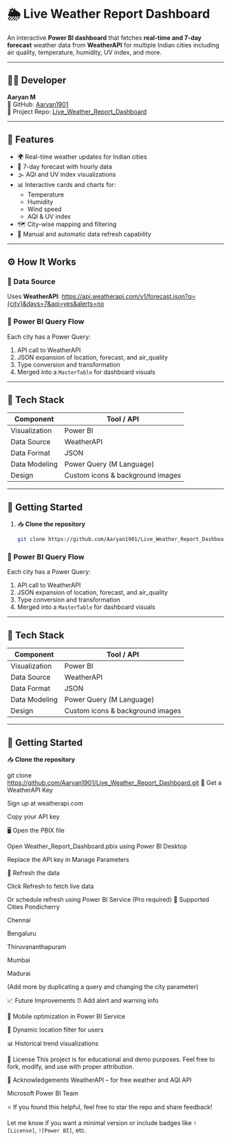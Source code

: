 # 🌦️ Live Weather Report Dashboard

An interactive **Power BI dashboard** that fetches **real-time and 7-day forecast** weather data from **WeatherAPI** for multiple Indian cities including air quality, temperature, humidity, UV index, and more.

---

## 👨‍💻 Developer

**Aaryan M**  
🔗 GitHub: [Aaryan1901](https://github.com/Aaryan1901)  
📁 Project Repo: [Live_Weather_Report_Dashboard](https://github.com/Aaryan1901/Live_Weather_Report_Dashboard)

---

## 📌 Features

- 🌍 Real-time weather updates for Indian cities  
- 📅 7-day forecast with hourly data  
- 🌫️ AQI and UV index visualizations  
- 📊 Interactive cards and charts for:
  - Temperature  
  - Humidity  
  - Wind speed  
  - AQI & UV index  
- 🗺️ City-wise mapping and filtering  
- 🔄 Manual and automatic data refresh capability

---

## ⚙️ How It Works

### 🔗 Data Source
Uses **WeatherAPI**:
https://api.weatherapi.com/v1/forecast.json?q={city}&days=7&aqi=yes&alerts=no


### 🔄 Power BI Query Flow
Each city has a Power Query:
1. API call to WeatherAPI  
2. JSON expansion of location, forecast, and air_quality  
3. Type conversion and transformation  
4. Merged into a `MasterTable` for dashboard visuals

---

## 🧪 Tech Stack

| Component       | Tool / API             |
|----------------|------------------------|
| Visualization  | Power BI               |
| Data Source    | WeatherAPI             |
| Data Format    | JSON                   |
| Data Modeling  | Power Query (M Language) |
| Design         | Custom icons & background images |

---

## 🏁 Getting Started

1. 📥 **Clone the repository**
   ```bash
   git clone https://github.com/Aaryan1901/Live_Weather_Report_Dashboard.git

### 🔄 Power BI Query Flow
Each city has a Power Query:
1. API call to WeatherAPI  
2. JSON expansion of location, forecast, and air_quality  
3. Type conversion and transformation  
4. Merged into a `MasterTable` for dashboard visuals

---

## 🧪 Tech Stack

| Component       | Tool / API             |
|----------------|------------------------|
| Visualization  | Power BI               |
| Data Source    | WeatherAPI             |
| Data Format    | JSON                   |
| Data Modeling  | Power Query (M Language) |
| Design         | Custom icons & background images |

---

## 🏁 Getting Started

📥 **Clone the repository**

   git clone https://github.com/Aaryan1901/Live_Weather_Report_Dashboard.git
🔑 Get a WeatherAPI Key

Sign up at weatherapi.com

Copy your API key

🖥️ Open the PBIX file

Open Weather_Report_Dashboard.pbix using Power BI Desktop

Replace the API key in Manage Parameters

🔄 Refresh the data

Click Refresh to fetch live data

Or schedule refresh using Power BI Service (Pro required)
🌆 Supported Cities
Pondicherry

Chennai

Bengaluru

Thiruvananthapuram

Mumbai

Madurai

(Add more by duplicating a query and changing the city parameter)

📈 Future Improvements
⏰ Add alert and warning info

📱 Mobile optimization in Power BI Service

🔀 Dynamic location filter for users

📊 Historical trend visualizations

📜 License
This project is for educational and demo purposes. Feel free to fork, modify, and use with proper attribution.

🙏 Acknowledgements
WeatherAPI – for free weather and AQI API

Microsoft Power BI Team

⭐ If you found this helpful, feel free to star the repo and share feedback!

Let me know if you want a minimal version or include badges like `![License]`, `![Power BI]`, etc.


